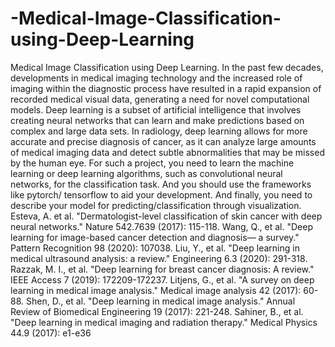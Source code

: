 # -Medical-Image-Classification-using-Deep-Learning
 Medical Image Classification using Deep Learning.
In the past few decades, developments in medical imaging technology and the increased 
role of imaging within the diagnostic process have resulted in a rapid expansion of 
recorded medical visual data, generating a need for novel computational models.
 Deep learning is a subset of artificial intelligence that involves creating neural networks 
that can learn and make predictions based on complex and large data sets. In radiology, 
deep learning allows for more accurate and precise diagnosis of cancer, as it can analyze 
large amounts of medical imaging data and detect subtle abnormalities that may be 
missed by the human eye.
 For such a project, you need to learn the machine learning or deep learning algorithms, 
such as convolutional neural networks, for the classification task. And you should use the 
frameworks like 
pytorch/
 tensorflow to aid your development.
And finally, you need to describe your model for predicting/classification through 
visualization.
 Esteva, A. et al. "Dermatologist-level classification of skin cancer with deep 
neural networks." Nature 542.7639 (2017): 115-118.
 Wang, Q., et al. "Deep learning for image-based cancer detection and diagnosis—
 a survey." Pattern Recognition 98 (2020): 107038.
 Liu, Y., et al. "Deep learning in medical ultrasound analysis: a review." 
Engineering 6.3 (2020): 291-318.
 Razzak, M. I., et al. "Deep learning for breast cancer diagnosis: A review." IEEE 
Access 7 (2019): 172209-172237.
 Litjens, G., et al. "A survey on deep learning in medical image analysis." Medical 
image analysis 42 (2017): 60-88.
 Shen, D., et al. "Deep learning in medical image analysis." Annual Review of 
Biomedical Engineering 19 (2017): 221-248.
 Sahiner, B., et al. "Deep learning in medical imaging and radiation therapy." 
Medical Physics 44.9 (2017): e1-e36
